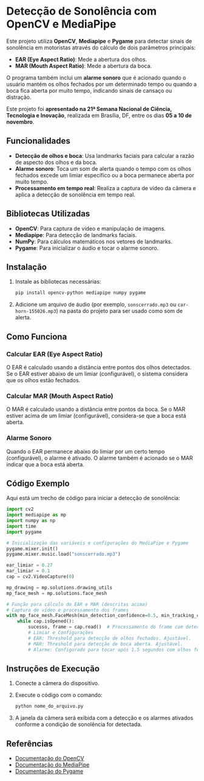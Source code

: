
# Detecção de Sonolência com OpenCV e MediaPipe

Este projeto utiliza **OpenCV**, **Mediapipe** e **Pygame** para detectar sinais de sonolência em motoristas através do cálculo de dois parâmetros principais:

- **EAR (Eye Aspect Ratio)**: Mede a abertura dos olhos.
- **MAR (Mouth Aspect Ratio)**: Mede a abertura da boca.

O programa também inclui um **alarme sonoro** que é acionado quando o usuário mantém os olhos fechados por um determinado tempo ou quando a boca fica aberta por muito tempo, indicando sinais de cansaço ou distração.

Este projeto foi **apresentado na 21ª Semana Nacional de Ciência, Tecnologia e Inovação**, realizada em Brasília, DF, entre os dias **05 a 10 de novembro**.

## Funcionalidades

- **Detecção de olhos e boca**: Usa landmarks faciais para calcular a razão de aspecto dos olhos e da boca.
- **Alarme sonoro**: Toca um som de alerta quando o tempo com os olhos fechados excede um limiar específico ou a boca permanece aberta por muito tempo.
- **Processamento em tempo real**: Realiza a captura de vídeo da câmera e aplica a detecção de sonolência em tempo real.

## Bibliotecas Utilizadas

- **OpenCV**: Para captura de vídeo e manipulação de imagens.
- **Mediapipe**: Para detecção de landmarks faciais.
- **NumPy**: Para cálculos matemáticos nos vetores de landmarks.
- **Pygame**: Para inicializar o áudio e tocar o alarme sonoro.

## Instalação

1. Instale as bibliotecas necessárias:

    ```bash
    pip install opencv-python mediapipe numpy pygame
    ```

2. Adicione um arquivo de áudio (por exemplo, `sonscerrado.mp3` ou `car-horn-155026.mp3`) na pasta do projeto para ser usado como som de alerta.

## Como Funciona

### Calcular EAR (Eye Aspect Ratio)

O EAR é calculado usando a distância entre pontos dos olhos detectados. Se o EAR estiver abaixo de um limiar (configurável), o sistema considera que os olhos estão fechados.

### Calcular MAR (Mouth Aspect Ratio)

O MAR é calculado usando a distância entre pontos da boca. Se o MAR estiver acima de um limiar (configurável), considera-se que a boca está aberta.

### Alarme Sonoro

Quando o EAR permanece abaixo do limiar por um certo tempo (configurável), o alarme é ativado. O alarme também é acionado se o MAR indicar que a boca está aberta.

## Código Exemplo

Aqui está um trecho de código para iniciar a detecção de sonolência:

```python
import cv2
import mediapipe as mp
import numpy as np
import time
import pygame

# Inicialização das variáveis e configurações do MediaPipe e Pygame
pygame.mixer.init()
pygame.mixer.music.load("sonscerrado.mp3")

ear_limiar = 0.27
mar_limiar = 0.1
cap = cv2.VideoCapture(0)

mp_drawing = mp.solutions.drawing_utils
mp_face_mesh = mp.solutions.face_mesh

# Função para cálculo do EAR e MAR (descritas acima)
# Captura de vídeo e processamento dos frames
with mp_face_mesh.FaceMesh(min_detection_confidence=0.5, min_tracking_confidence=0.5) as facemesh:
    while cap.isOpened():
        sucesso, frame = cap.read()  # Processamento do frame com detecção de olhos e boca...
        # Limiar e Configurações
        # EAR: Threshold para detecção de olhos fechados. Ajustável.
        # MAR: Threshold para detecção de boca aberta. Ajustável.
        # Alarme: Configurado para tocar após 1.5 segundos com olhos fechados.
```

## Instruções de Execução

1. Conecte a câmera do dispositivo.
2. Execute o código com o comando:

    ```bash
    python nome_do_arquivo.py
    ```

3. A janela da câmera será exibida com a detecção e os alarmes ativados conforme a condição de sonolência for detectada.

## Referências

- [Documentação do OpenCV](https://docs.opencv.org/)
- [Documentação do MediaPipe](https://mediapipe.dev/)
- [Documentação do Pygame](https://www.pygame.org/docs/)



